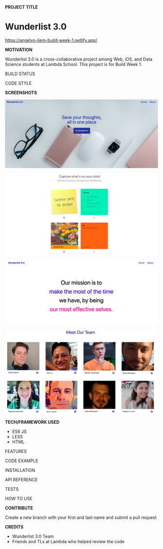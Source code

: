 **PROJECT TITLE**

# Wunderlist 3.0

https://angelyn-liem-build-week-1.netlify.app/

**MOTIVATION**

Wunderlist 3.0 is a cross-collaborative project among Web, iOS, and Data Science students at Lambda School. This project is for Build Week 1.

BUILD STATUS

CODE STYLE

**SCREENSHOTS**

![Main Page](/img/readme1.png "Main Page Top")

![Main Page](/img/readme2.png "Main Page Bottom")

![About Page](/img/readme3.png "About Page Top")

![About Page](/img/readme4.png "About Page Bottom")

**TECH/FRAMEWORK USED**

- ES6 JS
- LESS
- HTML

FEATURES

CODE EXAMPLE

INSTALLATION

API REFERENCE

TESTS

HOW TO USE

**CONTRIBUTE**

Create a new branch with your first and last name and submit a pull request

**CREDITS**

- Wunderlist 3.0 Team
- Friends and TLs at Lambda who helped review the code


